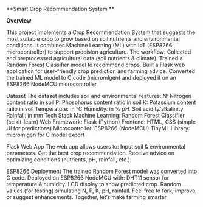 **Smart Crop Recommendation System
**

**Overview**

This project implements a Crop Recommendation System that suggests the most suitable crop to grow based on soil nutrients and environmental conditions. It combines Machine Learning (ML) with IoT (ESP8266 microcontroller) to support precision agriculture.
The workflow:
Collected and preprocessed agricultural data (soil nutrients & climate).
Trained a Random Forest Classifier model to recommend crops.
 Built a Flask web application for user-friendly crop prediction and farming advice.
 Converted the trained ML model to C code (micromlgen) and deployed it on an ESP8266 NodeMCU microcontroller.

Dataset
The dataset includes soil and environmental features:
N: Nitrogen content ratio in soil
P: Phosphorus content ratio in soil
K: Potassium content ratio in soil
Temperature: in °C
Humidity: in %
pH: Soil acidity/alkalinity
Rainfall: in mm
Tech Stack
Machine Learning: Random Forest Classifier (scikit-learn)
Web Framework: Flask (Python)
Frontend: HTML, CSS (simple UI for predictions)
Microcontroller: ESP8266 (NodeMCU)
TinyML Library: micromlgen for C model export

Flask Web App
The web app allows users to:
Input soil & environmental parameters.
Get the best crop recommendation.
Receive advice on optimizing conditions (nutrients, pH, rainfall, etc.).

ESP8266 Deployment
The trained Random Forest model was converted into C code.
Deployed on ESP8266 NodeMCU with:
DHT11 sensor for temperature & humidity.
LCD display to show predicted crop.
Random values (for testing) simulating N, P, K, pH, rainfall.
Feel free to fork, improve, or suggest enhancements. Together, let’s make farming smarter


